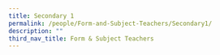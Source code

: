 ```yaml
---
title: Secondary 1
permalink: /people/Form-and-Subject-Teachers/Secondary1/
description: ""
third_nav_title: Form & Subject Teachers
---
```

